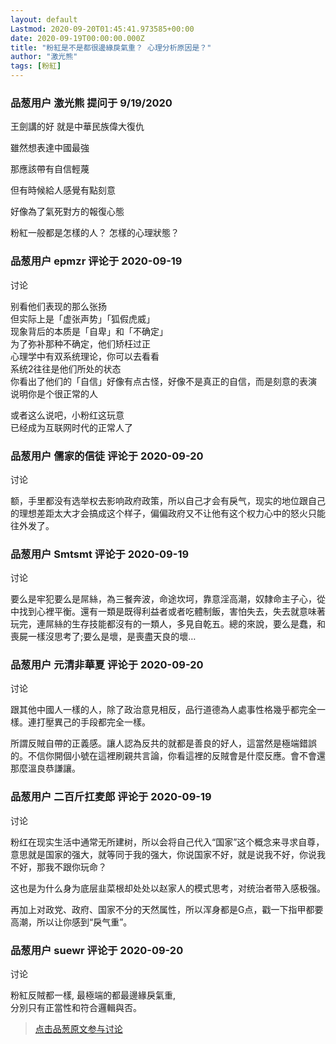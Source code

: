 ```yaml
---
layout: default
Lastmod: 2020-09-20T01:45:41.973585+00:00
date: 2020-09-19T00:00:00.000Z
title: "粉紅是不是都很邊緣戾氣重？ 心理分析原因是？"
author: "激光熊"
tags: [粉紅]
---
```



### 品葱用户 **激光熊** 提问于 9/19/2020
    
王劍講的好 就是中華民族偉大復仇  
  
雖然想表達中國最強  
  
那應該帶有自信輕蔑   
  
但有時候給人感覺有點刻意  
  
好像為了氣死對方的報復心態  
  
粉紅一般都是怎樣的人？ 怎樣的心理狀態？
    
                

### 品葱用户 **epmzr** 评论于 2020-09-19
讨论

        
别看他们表现的那么张扬  
但实际上是「虚张声势」「狐假虎威」  
现象背后的本质是「自卑」和「不确定」  
为了弥补那种不确定，他们矫枉过正  
心理学中有双系统理论，你可以去看看  
系统2往往是他们所处的状态  
你看出了他们的「自信」好像有点古怪，好像不是真正的自信，而是刻意的表演  
说明你是个很正常的人  
  
或者这么说吧，小粉红这玩意  
已经成为互联网时代的正常人了
        
                

### 品葱用户 **儒家的信徒** 评论于 2020-09-20
讨论

        
额，手里都没有选举权去影响政府政策，所以自己才会有戾气，现实的地位跟自己的理想差距太大才会搞成这个样子，偏偏政府又不让他有这个权力心中的怒火只能往外发了。
        
                

### 品葱用户 **Smtsmt** 评论于 2020-09-19
讨论

        
要么是牢犯要么是屌絲，為三餐奔波，命途坎坷，靠意淫高潮，奴隸命主子心，從中找到心裡平衡。還有一類是既得利益者或者吃體制飯，害怕失去，失去就意味著玩完，連屌絲的生存技能都沒有的一類人，多見自乾五。總的來說，要么是蠢，和喪屍一樣沒思考了;要么是壞，是喪盡天良的壞…
        
                

### 品葱用户 **元清非華夏** 评论于 2020-09-20
讨论

        
跟其他中國人一樣的人，除了政治意見相反，品行道德為人處事性格幾乎都完全一樣。連打壓異己的手段都完全一樣。  
  
所謂反賊自帶的正義感。讓人認為反共的就都是善良的好人，這當然是極端錯誤的。不信你開個小號在這裡刷親共言論，你看這裡的反賊會是什麼反應。會不會還那麼溫良恭謙讓。
        
                

### 品葱用户 **二百斤扛麦郎** 评论于 2020-09-19
讨论

        
粉红在现实生活中通常无所建树，所以会将自己代入“国家”这个概念来寻求自尊，意思就是国家的强大，就等同于我的强大，你说国家不好，就是说我不好，你说我不好，那我不跟你玩命？  
  
这也是为什么身为底层韭菜根却处处以赵家人的模式思考，对统治者带入感极强。  
  
再加上对政党、政府、国家不分的天然属性，所以浑身都是G点，戳一下指甲都要高潮，所以让你感到“戾气重”。
        
                

### 品葱用户 **suewr** 评论于 2020-09-20
讨论

        
粉紅反賊都一樣, 最極端的都最邊緣戾氣重,  
分別只有正當性和符合邏輯與否。
        
                





> [点击品葱原文参与讨论](https://pincong.rocks/question/31185)

